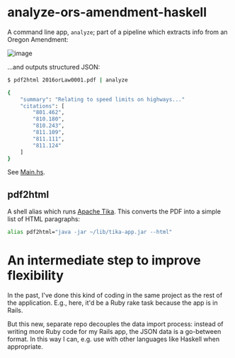 # analyze-ors-amendment-haskell

A command line app, `analyze`; part of a pipeline which extracts info from an Oregon Amendment:


![image](https://raw.githubusercontent.com/dogweather/analyze-ors-amendment-haskell/master/fixtures/typical-pdf.png)

...and outputs structured JSON:

```sh
$ pdf2html 2016orLaw0001.pdf | analyze

{
    "summary": "Relating to speed limits on highways..."
    "citations": [
        "801.462",
        "810.180",
        "810.243",
        "811.109",
        "811.111",
        "811.124"
    ]
}
```

See [Main.hs](https://github.com/dogweather/analyze-ors-amendment-haskell/blob/master/analyze/src/Main.hs).

## pdf2html

A shell alias which runs [Apache Tika](https://tika.apache.org/). This converts the PDF into a simple list of HTML paragraphs:

```bash
alias pdf2html="java -jar ~/lib/tika-app.jar --html"
```


# An intermediate step to improve flexibility

In the past, I've done this kind of coding in the same project as the rest of the application. E.g., here, it'd be a Ruby rake task because the app is in Rails.

But this new, separate repo decouples the data import process: instead of writing more Ruby code for my Rails app, the JSON data is a go-between format. In this way I can, e.g. use with other languages like Haskell when appropriate.
